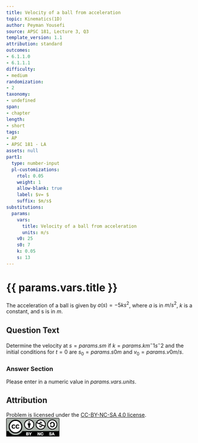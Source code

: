 ```yaml
---
title: Velocity of a ball from acceleration
topic: Kinematics(1D)
author: Peyman Yousefi
source: APSC 181, Lecture 3, Q3
template_version: 1.1
attribution: standard
outcomes:
- 6.1.1.0
- 6.1.1.1
difficulty:
- medium
randomization:
- 2
taxonomy:
- undefined
span:
- chapter
length:
- short
tags:
- AP
- APSC 181 - LA
assets: null
part1:
  type: number-input
  pl-customizations:
    rtol: 0.05
    weight: 1
    allow-blank: true
    label: $v= $
    suffix: $m/s$
substitutions:
  params:
    vars:
      title: Velocity of a ball from acceleration
      units: m/s
    v0: 25
    s0: 7
    k: 0.05
    s: 13
---
```

# {{ params.vars.title }}
The acceleration of a ball is given by $a(s) = -5ks^2$,
where $a$ is in $m/s^2$,
$k$ is a constant,
and s is in $m$.

## Question Text

Determine the velocity at $s = {{params.s}}m$ if $k = {{params.k}}m^-1s^-2$ and the initial conditions for $t = 0$ are $s_0 = {{params.s0}}m$ and $v_0 = {{params.v0}}m/s$.

### Answer Section

Please enter in a numeric value in ${{ params.vars.units }}$.

## Attribution

Problem is licensed under the [CC-BY-NC-SA 4.0 license](https://creativecommons.org/licenses/by-nc-sa/4.0/).<br> ![The Creative Commons 4.0 license requiring attribution-BY, non-commercial-NC, and share-alike-SA license.](https://raw.githubusercontent.com/firasm/bits/master/by-nc-sa.png)